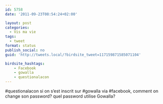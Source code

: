 ```yaml
---
id: 5758
date: '2011-09-23T08:54:24+02:00'

layout: post
categories:
  - Vis ma vie
tags:
  - tweet
format: status
publish_social: no
guid: 'http://tweets.local/?birdsite_tweet=117159871585071104'

birdsite_hashtags:
    - Facebook
    - gowalla
    - questionalacon
---
```


\#questionalacon si on s’est inscrit sur #gowalla via #facebook, comment on change son password? quel password utilise Gowalla?